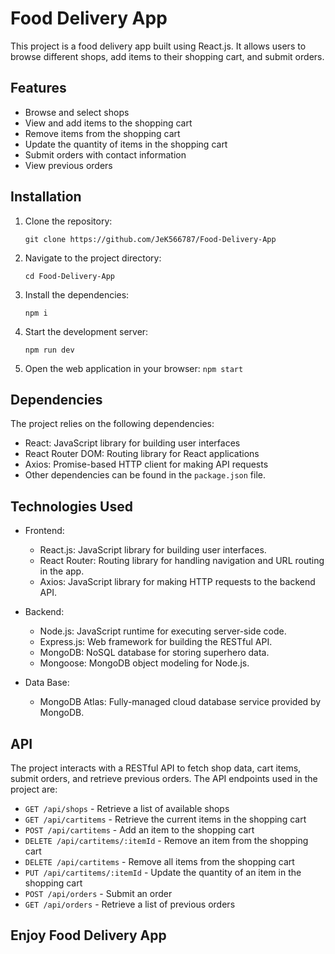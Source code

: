 # Food Delivery App

This project is a food delivery app built using React.js. It allows users to browse different shops, add items to their shopping cart, and submit orders.

## Features

- Browse and select shops
- View and add items to the shopping cart
- Remove items from the shopping cart
- Update the quantity of items in the shopping cart
- Submit orders with contact information
- View previous orders

## Installation

1. Clone the repository:

   `git clone https://github.com/JeK566787/Food-Delivery-App`

2. Navigate to the project directory:

   `cd Food-Delivery-App`

3. Install the dependencies:

   `npm i`

4. Start the development server:

   `npm run dev`

5. Open the web application in your browser:
   `npm start`

## Dependencies

The project relies on the following dependencies:

- React: JavaScript library for building user interfaces
- React Router DOM: Routing library for React applications
- Axios: Promise-based HTTP client for making API requests
- Other dependencies can be found in the `package.json` file.

## Technologies Used

- Frontend:

  - React.js: JavaScript library for building user interfaces.
  - React Router: Routing library for handling navigation and URL routing in the app.
  - Axios: JavaScript library for making HTTP requests to the backend API.

- Backend:

  - Node.js: JavaScript runtime for executing server-side code.
  - Express.js: Web framework for building the RESTful API.
  - MongoDB: NoSQL database for storing superhero data.
  - Mongoose: MongoDB object modeling for Node.js.

- Data Base:

  - MongoDB Atlas: Fully-managed cloud database service provided by MongoDB.

## API

The project interacts with a RESTful API to fetch shop data, cart items, submit orders, and retrieve previous orders. The API endpoints used in the project are:

- `GET /api/shops` - Retrieve a list of available shops
- `GET /api/cartitems` - Retrieve the current items in the shopping cart
- `POST /api/cartitems` - Add an item to the shopping cart
- `DELETE /api/cartitems/:itemId` - Remove an item from the shopping cart
- `DELETE /api/cartitems` - Remove all items from the shopping cart
- `PUT /api/cartitems/:itemId` - Update the quantity of an item in the shopping cart
- `POST /api/orders` - Submit an order
- `GET /api/orders` - Retrieve a list of previous orders

## Enjoy Food Delivery App
